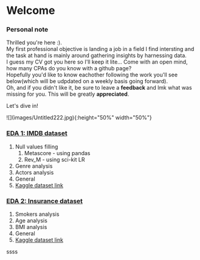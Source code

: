 <h1>Welcome</h1>


<h3>Personal note</h3>
<p> Thrilled you're here :).<br>
  My first professional objective is landing a job in a field I find intersting and the task at hand is mainly around gathering insights by harnessing data.<br>
  I guess my CV got you here so I'll keep it lite... Come with an open mind, how many CPAs do you know with a github page?<br>
  Hopefully you'd like to know eachother following the work you'll see below(which will be udpdated on a weekly basis going forward).<br>
  Oh, and if you didn't like it, be sure to leave a <strong>feedback</strong> and lmk what was missing for you. This will be greatly <strong>appreciated</strong>.</p>
  
  
  <p>Let's dive in!</p>
  ![](images/Untitled222.jpg){:height="50%" width="50%"}


<h3><a href="https://github.com/reifeitan/Hello_World/blob/master-branch/IMDB/IMDB.ipynb">EDA 1: IMDB dataset</a></h3>
<ol>
<li>Null values filling
<ol>
<li>Metascore - using pandas</li>
<li>Rev_M - using sci-kit LR</li>
</ol>
</li>
<li>Genre analysis</li>
<li>Actors analysis
<li>General</li>
<li><a href="https://www.kaggle.com/PromptCloudHQ/imdb-data">Kaggle dataset link</a></li>
</ol>


<h3><a href="https://github.com/reifeitan/Hello_World/blob/master-branch/Insurance/Insurance.ipynb">EDA 2: Insurance dataset</a></h3>
<ol>
<li>Smokers analysis</li>
<li>Age analysis</li>
<li>BMI analysis</li>
<li>General</li>
<li><a href="https://www.kaggle.com/raghupalem/insurance">Kaggle dataset link</a></li>
</ol>

ssss


